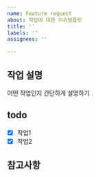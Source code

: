 ```yaml
---
name: Feature request
about: 작업에 대한 이슈템플릿
title: ''
labels: ''
assignees: ''

---
```


## 작업 설명
어떤 작업인지 간단하게 설명하기

## todo
- [x] 작업1
- [x] 작업2

## 참고사항
